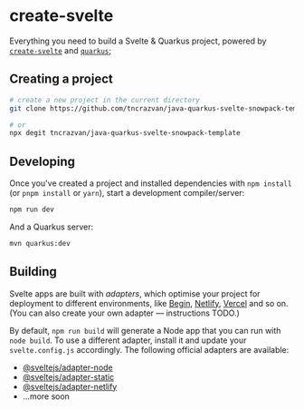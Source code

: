 # create-svelte

Everything you need to build a Svelte & Quarkus project, powered by [`create-svelte`](https://github.com/sveltejs/kit/tree/master/packages/create-svelte) and [`quarkus`](https://code.quarkus.io/);

## Creating a project

```bash
# create a new project in the current directory
git clone https://github.com/tncrazvan/java-quarkus-svelte-snowpack-template .

# or
npx degit tncrazvan/java-quarkus-svelte-snowpack-template
```


## Developing

Once you've created a project and installed dependencies with `npm install` (or `pnpm install` or `yarn`), start a development compiler/server:

```bash
npm run dev
```

And a Quarkus server:
```bash
mvn quarkus:dev
```

## Building

Svelte apps are built with *adapters*, which optimise your project for deployment to different environments, like [Begin](https://begin.com), [Netlify](https://www.netlify.com), [Vercel](https://vercel.com) and so on. (You can also create your own adapter — instructions TODO.)

By default, `npm run build` will generate a Node app that you can run with `node build`. To use a different adapter, install it and update your `svelte.config.js` accordingly. The following official adapters are available:

* [@sveltejs/adapter-node](https://github.com/sveltejs/kit/tree/master/packages/adapter-node)
* [@sveltejs/adapter-static](https://github.com/sveltejs/kit/tree/master/packages/adapter-static)
* [@sveltejs/adapter-netlify](https://github.com/sveltejs/kit/tree/master/packages/adapter-netlify)
* ...more soon
